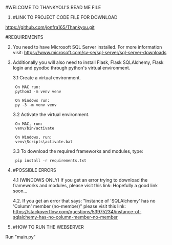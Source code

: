 #WELCOME TO THANKYOU'S READ ME FILE

1. #LINK TO PROJECT CODE FILE FOR DOWNLOAD

https://github.com/jonfra165/Thankyou.git

#REQUIREMENTS

2.  You need to have Microsoft SQL Server installed.
For more information visit: 
https://www.microsoft.com/sv-se/sql-server/sql-server-downloads

3. Additionally you will also need to install Flask, Flask SQLAlchemy, Flask login and pyodbc through python's virtual environment.

    3.1 Create a virtual environment.

        On MAC run:
        python3 -m venv venv

        On Windows run:
        py -3 -m venv venv
    
    3.2 Activate the virtual environment.

        On MAC, run:
        venv/bin/activate

        On Windows, run:
        venv\Scripts\activate.bat

    3.3 To download the required frameworks and modules, type:

        pip install -r requirements.txt

4. #POSSIBLE ERRORS

    
    4.1 (WINDOWS ONLY) If you get an error trying to download the frameworks and modules, please visit this link: 
    Hopefully a good link soon...

    4.2. If you get an error that says: "Instance of 'SQLAlchemy' has no 'Column' member (no-member)" please visit this link: 
    https://stackoverflow.com/questions/53975234/instance-of-sqlalchemy-has-no-column-member-no-member

5. #HOW TO RUN THE WEBSERVER

Run "main.py"